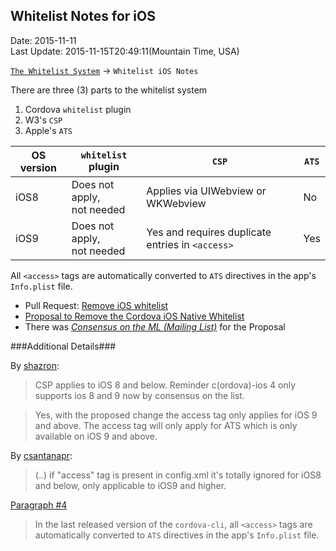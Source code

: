 ## Whitelist Notes for iOS ##
Date: 2015-11-11<br>
Last Update: 2015-11-15T20:49:11(Mountain Time, USA)

[`The Whitelist System`](the-whitelist-system.md) -> `Whitelist iOS Notes`

There are three (3) parts to the whitelist system

1. Cordova `whitelist` plugin
2. W3's `CSP`
3. Apple's `ATS`

| OS version | `whitelist` plugin         |            `CSP`                  | `ATS` |
|------------|----------------------------|-----------------------------------|-------|
| iOS8     | Does not apply,<br>not needed | Applies via UIWebview or WKWebview |  No  |
| iOS9     | Does not apply,<br>not needed | Yes and requires duplicate entries in `<access>` |  Yes |

All `<access>` tags are automatically converted to `ATS` directives in the app's `Info.plist` file. 

- Pull Request: [Remove iOS whitelist](https://issues.apache.org/jira/browse/CB-9972)
- [Proposal to Remove the Cordova iOS Native Whitelist](https://github.com/shazron/cordova-discuss/blob/ios-remove-whitelist/proposals/ios-whitelist-removal.md)
- There was [*Consensus on the ML (Mailing List)*](https://github.com/cordova/cordova-discuss/pull/27#issuecomment-155261590) for the Proposal

###Additional Details###

By [shazron](https://github.com/cordova/cordova-discuss/pull/27#issuecomment-154114763):

> CSP applies to iOS 8 and below. Reminder c(ordova)-ios 4 only supports ios 8 and 9 now by consensus on the list.

> Yes, with the proposed change the access tag only applies for iOS 9 and above. The access tag will only apply for ATS which is only available on iOS 9 and above. 

By [csantanapr](https://github.com/cordova/cordova-discuss/pull/27#issuecomment-154134404):

> (..) if "access" tag is present in config.xml it's totally ignored for iOS8 and below, only applicable to iOS9 and higher.

[Paragraph #4](https://github.com/shazron/cordova-discuss/blob/ios-remove-whitelist/proposals/ios-whitelist-removal.md)

> In the last released version of the `cordova-cli`, all `<access>` tags are automatically converted to `ATS` directives in the app's `Info.plist` file. 
